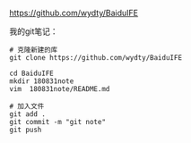 https://github.com/wydty/BaiduIFE

我的git笔记：
```
# 克隆新建的库
git clone https://github.com/wydty/BaiduIFE

cd BaiduIFE
mkdir 180831note
vim  180831note/README.md

# 加入文件
git add .
git commit -m "git note"
git push 
```